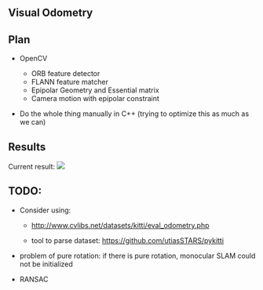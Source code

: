 ## Visual Odometry

## Plan

- OpenCV
  - ORB feature detector
  - FLANN feature matcher
  - Epipolar Geometry and Essential matrix
  - Camera motion with epipolar constraint

- Do the whole thing manually in C++ (trying to optimize this as much as we can)

## Results
Current result: 
![](/results/matching.png)

## TODO:
- Consider using:
     - http://www.cvlibs.net/datasets/kitti/eval_odometry.php

     - tool to parse dataset: https://github.com/utiasSTARS/pykitti


- problem of pure rotation: if there is pure rotation, monocular SLAM could not be initialized 
- RANSAC